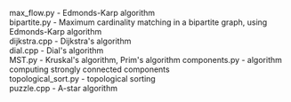 max_flow.py - Edmonds-Karp algorithm  
bipartite.py - Maximum cardinality matching in a bipartite graph, using Edmonds-Karp algorithm    
dijkstra.cpp - Dijkstra's algorithm  
dial.cpp - Dial's algorithm  
MST.py - Kruskal's algorithm, Prim's algorithm
components.py - algorithm computing strongly connected components  
topological_sort.py - topological sorting  
puzzle.cpp - A-star algorithm
